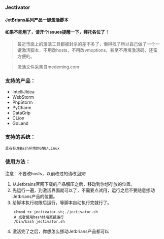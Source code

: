 ### Jectivator 
#### JetBrians系列产品一键激活脚本
#### 如果不能用了，请开个issues提醒一下，拜托各位了！
> 最近市面上的激活工具都被封杀的差不多了，懒得找了所以自己做了一个一键激活脚本，不用改hosts，不用改vmoptions，甚至不用填激活码，还蛮方便的。

> 激活文件采集自medeming.com

### 支持的产品：
+ IntelliJIdea  
+ WebStorm
+ PhpStorm  
+ PyCharm
+ DataGrip  
+ CLion     
+ GoLand        

### 支持的系统：
    具有标准Bash环境的GNU/Linux

### 使用方法：
注意：不要改hosts，以前改过的请改回来!
1. 从Jetbrains官网下载的产品解压之后，移动到你想存放的位置。
2. 先运行一遍，到激活界面就可以了，不需要点试用，运行之后不要随意挪动Jetbrians产品的位置。
3. 给脚本执行权限后运行，等脚本自动执行完就行了。

``` shell 
    chmod +x jectivator.sh;./jectivator.sh
    # 或者使用bash终端直接运行
    /bin/bash jectivator.sh
```
4. 激活完了之后，你想怎么挪动Jetbrians产品都可以
